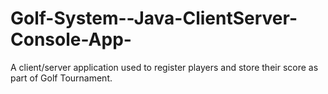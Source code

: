 # Golf-System--Java-ClientServer-Console-App-

A client/server application used to register players and store their score as part of Golf Tournament.
